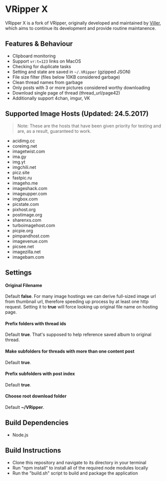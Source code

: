 # VRipper X
VRipper X is a fork of VRipper, originally developed and maintained by
[Viller](https://bitbucket.org/Viller/), which aims to continue its development
and provide routine maintanence.

## Features & Behaviour
 - Clipboard monitoring
 - Support `vr:t=123` links on MacOS
 - Checking for duplicate tasks
 - Setting and state are saved in `~/.VRipper` (gzipped JSON)
 - File size filter (files below 10KB considered garbage)
 - Clean thread names from garbage
 - Only posts with 3 or more pictures considered worthy downloading
 - Download single page of thread (thread_url/page42)
 - Additionally support 4chan, imgur, VK

## Supported Image Hosts (Updated: 24.5.2017)
> Note: These are the hosts that have been given priority for testing and are, as a result, guaranteed to work.

 - acidimg.cc
 - coreimg.net
 - imagetwist.com
 - ima.gy
 - img.yt
 - imgchili.net
 - picz.site
 - fastpic.ru
 - imageho.me
 - imageshack.com
 - imageupper.com
 - imgbox.com
 - picstate.com
 - pixhost.org
 - postimage.org
 - sharenxs.com
 - turboimagehost.com
 - picpie.org
 - pimpandhost.com
 - imagevenue.com
 - picsee.net
 - imagezilla.net
 - imagebam.com

## Settings

#### Original Filename
Default **false**.
For many image hostings we can derive full-sized image url from thumbnail url,
therefore speeding up process by at least one http request.
Setting it to **true** will force looking up original file name on hosting page.

#### Prefix folders with thread ids
Default **true**. That's supposed to help reference saved album to original thread.

#### Make subfolders for threads with more than one content post
Default **true**.

#### Prefix subfolders with post index
Default **true**.

#### Choose root download folder
Default **~/VRipper**.

## Build Dependencies
 - Node.js

## Build Instructions
 - Clone this repository and navigate to its directory in your terminal
 - Run "npm install" to install all of the required node modules locally
 - Run the "build.sh" script to build and package the application